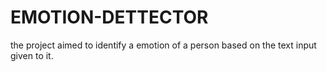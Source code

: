 # EMOTION-DETTECTOR
the project aimed to identify a emotion of a person based on the text input given to it.
